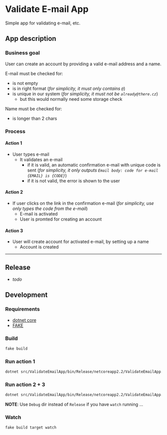 Validate E-mail App
===================

Simple app for validating e-mail, etc.

## App description

### Business goal
User can create an account by providing a valid e-mail address and a name.

E-mail must be checked for:
- is not empty
- is in right format (_for simplicity, it must only contains `@`_)
- is unique in our system (_for simplicity, it must not be `already@there.cz`_)
    - but this would normally need some storage check

Name must be checked for:
- is longer than 2 chars

### Process
#### Action 1
- User types e-mail
    - It validates an e-mail
        - if it is valid, an automatic confirmation e-mail with unique code is sent (_for simplicity, it only outputs `Email body: code for e-mail {EMAIL} is {CODE}`_)
        - if it is not valid, the error is shown to the user

#### Action 2
- If user clicks on the link in the confirmation e-mail (_for simplicity, use only types the code from the e-mail_)
    - E-mail is activated
    - User is promted for creating an account

#### Action 3
- User will create account for activated e-mail, by setting up a name
    - Account is created

---
## Release
- _todo_

## Development
### Requirements
- [dotnet core](https://dotnet.microsoft.com/learn/dotnet/hello-world-tutorial)
- [FAKE](https://fake.build/fake-gettingstarted.html)

### Build
```bash
fake build
```

### Run action 1
```bash
dotnet src/ValidateEmailApp/bin/Release/netcoreapp2.2/ValidateEmailApp.dll action1 some@email.cz
```

### Run action 2 + 3
```bash
dotnet src/ValidateEmailApp/bin/Release/netcoreapp2.2/ValidateEmailApp.dll action2 some@email.cz e7d95cfc-0bce-44a1-8621-61047f84e766
```

**NOTE**: Use `Debug` dir instead of `Release` if you have `watch` running ...

### Watch
```bash
fake build target watch
```
